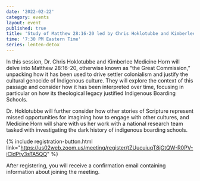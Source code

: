 ```yaml
---
date: '2022-02-22'
category: events
layout: event
published: true
title: 'Study of Matthew 28:16-20 led by Chris Hoklotubbe and Kimberlee Medicine Horn'
time: '7:30 PM Eastern Time'
series: lenten-detox
---
```

In this session, Dr. Chris Hoklotubbe and Kimberlee Medicine Horn will delve into Matthew 28:16-20, otherwise known as “the Great Commission,” unpacking how it has been used to drive settler colonialism and justify the cultural genocide of Indigenous culture. They will explore the context of this passage and consider how it has been interpreted over time, focusing in particular on how its theological legacy justified Indigenous Boarding Schools.

Dr. Hoklotubbe will further consider how other stories of Scripture represent missed opportunities for imagining how to engage with other cultures, and Medicine Horn will share with us her work with a national research team tasked with investigating the dark history of indigenous boarding schools.

{% include registration-button.html link="https://us02web.zoom.us/meeting/register/tZUucuiuqT8jGtQW-R0PV-iCldPty3sTA5QQ" %}

After registering, you will receive a confirmation email containing information about joining the meeting.
